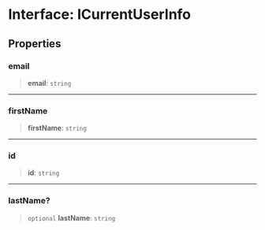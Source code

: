 # Interface: ICurrentUserInfo

## Properties

<a id="email"></a>

### email

> **email**: `string`

---

<a id="firstname"></a>

### firstName

> **firstName**: `string`

---

<a id="id"></a>

### id

> **id**: `string`

---

<a id="lastname"></a>

### lastName?

> `optional` **lastName**: `string`
